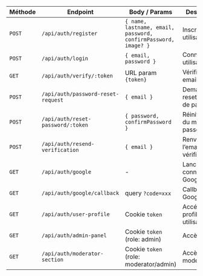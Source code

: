 | Méthode | Endpoint                           | Body / Params                                                  | Description                      |
| ------- | ---------------------------------- | -------------------------------------------------------------- | -------------------------------- |
| `POST`  | `/api/auth/register`               | `{ name, lastname, email, password, confirmPassword, image? }` | Inscription utilisateur          |
| `POST`  | `/api/auth/login`                  | `{ email, password }`                                          | Connexion utilisateur            |
| `GET`   | `/api/auth/verify/:token`          | URL param `{token}`                                            | Vérification email               |
| `POST`  | `/api/auth/password-reset-request` | `{ email }`                                                    | Demande de reset de mot de passe |
| `POST`  | `/api/auth/reset-password/:token`  | `{ password, confirmPassword }`                                | Réinitialisation du mot de passe |
| `POST`  | `/api/auth/resend-verification`    | `{ email }`                                                    | Renvoyer l’email de vérification |
| `GET`   | `/api/auth/google`                 | -                                                              | Lancer connexion Google          |
| `GET`   | `/api/auth/google/callback`        | query `?code=xxx`                                              | Callback Google OAuth            |
| `GET`   | `/api/auth/user-profile`           | Cookie `token`                                                 | Accéder au profil utilisateur    |
| `GET`   | `/api/auth/admin-panel`            | Cookie `token` (role: admin)                                   | Accès admin                      |
| `GET`   | `/api/auth/moderator-section`      | Cookie `token` (role: moderator/admin)                         | Accès modérateur                 |


